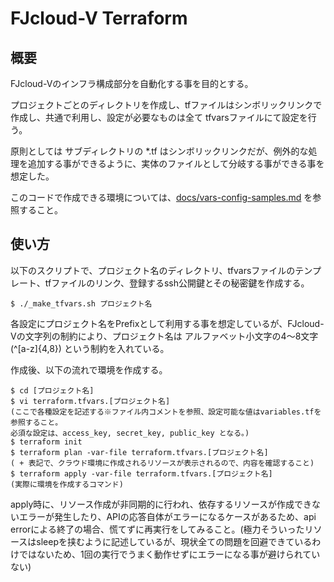 # FJcloud-V Terraform

## 概要
FJcloud-Vのインフラ構成部分を自動化する事を目的とする。

プロジェクトごとのディレクトリを作成し、tfファイルはシンボリックリンクで作成し、共通で利用し、設定が必要なものは全て tfvarsファイルにて設定を行う。

原則としては サブディレクトリの *.tf はシンボリックリンクだが、例外的な処理を追加する事ができるように、実体のファイルとして分岐する事ができる事を想定した。

このコードで作成できる環境については、[docs/vars-config-samples.md](https://github.com/dokuyama/fjcloud-v-terraform/blob/main/docs/vars-config-samples.md) を参照すること。

## 使い方

以下のスクリプトで、プロジェクト名のディレクトリ、tfvarsファイルのテンプレート、tfファイルのリンク、登録するssh公開鍵とその秘密鍵を作成する。

```
$ ./_make_tfvars.sh プロジェクト名
```

各設定にプロジェクト名をPrefixとして利用する事を想定しているが、FJcloud-Vの文字列の制約により、プロジェクト名は
アルファベット小文字の4～8文字 (^[a-z]{4,8}) という制約を入れている。

作成後、以下の流れで環境を作成する。

```
$ cd [プロジェクト名]
$ vi terraform.tfvars.[プロジェクト名]
(ここで各種設定を記述する※ファイル内コメントを参照、設定可能な値はvariables.tfを参照すること。
必須な設定は、access_key, secret_key, public_key となる。)
$ terraform init
$ terraform plan -var-file terraform.tfvars.[プロジェクト名]
( + 表記で、クラウド環境に作成されるリソースが表示されるので、内容を確認すること)
$ terraform apply -var-file terraform.tfvars.[プロジェクト名]
(実際に環境を作成するコマンド)
```
apply時に、リソース作成が非同期的に行われ、依存するリソースが作成できないエラーが発生したり、APIの応答自体がエラーになるケースがあるため、api errorによる終了の場合、慌てずに再実行をしてみること。(極力そういったリソースはsleepを挟むように記述しているが、現状全ての問題を回避できているわけではないため、1回の実行でうまく動作せずにエラーになる事が避けられていない)



